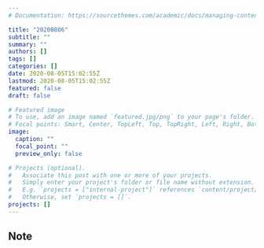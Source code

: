 ```yaml
---
# Documentation: https://sourcethemes.com/academic/docs/managing-content/

title: "20200806"
subtitle: ""
summary: ""
authors: []
tags: []
categories: []
date: 2020-08-05T15:02:55Z
lastmod: 2020-08-05T15:02:55Z
featured: false
draft: false

# Featured image
# To use, add an image named `featured.jpg/png` to your page's folder.
# Focal points: Smart, Center, TopLeft, Top, TopRight, Left, Right, BottomLeft, Bottom, BottomRight.
image:
  caption: ""
  focal_point: ""
  preview_only: false

# Projects (optional).
#   Associate this post with one or more of your projects.
#   Simply enter your project's folder or file name without extension.
#   E.g. `projects = ["internal-project"]` references `content/project/deep-learning/index.md`.
#   Otherwise, set `projects = []`.
projects: []
---
```


## Note

